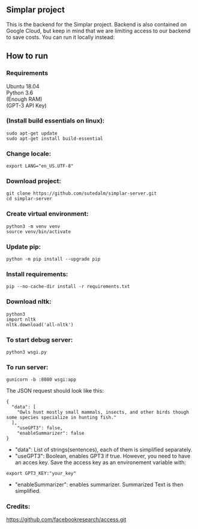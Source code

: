 ## Simplar project
This is the backend for the Simplar project.
Backend is also contained on Google Cloud, but keep in mind that we are limiting access to our backend to save costs. You can run it locally instead:
## How to run
### Requirements
Ubuntu 18.04  
Python 3.6  
(Enough RAM)  
(GPT-3 API Key)

### (Install build essentials on linux):
```
sudo apt-get update  
sudo apt-get install build-essential
```

### Change locale:
```
export LANG="en_US.UTF-8"
```

### Download project:
```
git clone https://github.com/sutedalm/simplar-server.git  
cd simplar-server
```

### Create virtual environment:
```
python3 -m venv venv  
source venv/bin/activate
```

### Update pip:
```
python -m pip install --upgrade pip
```

### Install requirements:
```
pip --no-cache-dir install -r requirements.txt
```

### Download nltk:
```
python3
import nltk
nltk.download('all-nltk')
```

### To start debug server:
```
python3 wsgi.py
```

### To run server:
```
gunicorn -b :8080 wsgi:app
```
The JSON request should look like this:
```
{
  "data": [
    "Owls hunt mostly small mammals, insects, and other birds though some species specialize in hunting fish."
  ],
    "useGPT3": false,
    "enableSummarizer": false
}
```
- "data": List of strings(sentences), each of them is simplified separately.
- "useGPT3": Boolean, enables GPT3 if true. However, you need to have an acces key.
Save the access key as an environement variable with:
```
export GPT3_KEY:"your_key"
```
- "enableSummarizer": enables summarizer. Summarized Text is then simplified.

### Credits:
https://github.com/facebookresearch/access.git

